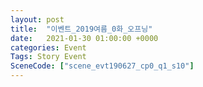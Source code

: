 ```yaml
---
layout: post
title:  "이벤트_2019여름_0화_오프닝"
date:   2021-01-30 01:00:00 +0000
categories: Event
Tags: Story Event
SceneCode: ["scene_evt190627_cp0_q1_s10"]
---
```

